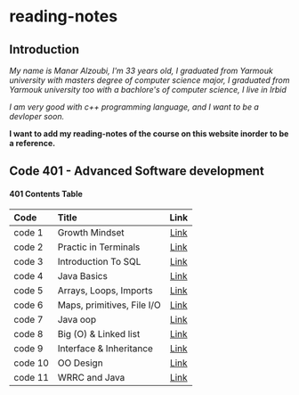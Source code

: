 # reading-notes

## Introduction

*My name is Manar Alzoubi, I'm 33 years old, I graduated from Yarmouk university with masters degree of computer science major, I graduated from Yarmouk university too with a bachlore's of computer science, I live in Irbid*

*I am very good with c++ programming language, and I want to be a devloper soon.*

**I want to add my reading-notes of the course on this website inorder to be a reference.**

## Code 401 - Advanced Software development

#### 401 Contents Table

|Code                             |Title                                                  | Link                                       |
|:---                             | :---                                                  | :---:                                      |
|code 1                           |      Growth Mindset                                   | [Link](./growthmindset.md)                 |
|code 2                           |      Practic in Terminals                             | [Link](./practiceterminals.md)             |
|code 3                           |      Introduction To SQL                              | [Link](./sql.md)                           |
|code 4                           |      Java Basics                                      | [Link](./javaBasics.md)                    |
|code 5                           |      Arrays, Loops, Imports                           | [Link](./read2.md)                         |
|code 6                           |      Maps, primitives, File I/O                       | [Link](./read3.md)                         |
|code 7                           |      Java oop                                         | [Link](./read4.md)                         |
|code 8                           |      Big (O) & Linked list                            | [Link](./linkedlist.md)                    |
|code 9                           |      Interface & Inheritance                          | [Link](./read6.md)                         |
|code 10                          |      OO Design                                        | [Link](./readme8.md)                       |
|code 11                          |      WRRC and Java                                    | [Link](./read9.md)                         |